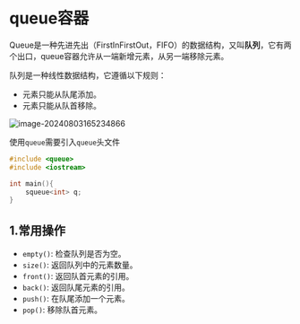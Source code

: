 # queue容器

Queue是一种先进先出（FirstInFirstOut，FIFO）的数据结构，又叫**队列**，它有两个出口，queue容器允许从一端新增元素，从另一端移除元素。

队列是一种线性数据结构，它遵循以下规则：

- 元素只能从队尾添加。
- 元素只能从队首移除。

![image-20240803165234866](https://gitee.com/xarzhi/picture/raw/master/img/image-20240803165234866.png)



使用`queue`需要引入`queue`头文件

```c++
#include <queue>
#include <iostream>

int main(){
    squeue<int> q;
}
```



## 1.常用操作

- `empty()`: 检查队列是否为空。
- `size()`: 返回队列中的元素数量。
- `front()`: 返回队首元素的引用。
- `back()`: 返回队尾元素的引用。
- `push()`: 在队尾添加一个元素。
- `pop()`: 移除队首元素。
